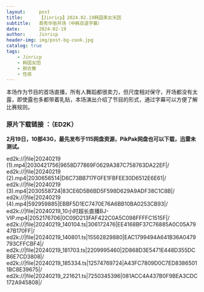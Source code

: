 ```yaml
---
layout:     post
title:      【Jinricp】2024.02.19韩国美女天团
subtitle:   首秀华丽开场（中韩双语字幕）
date:       2024-02-19
author:     Jinricp
header-img: img/post-bg-cook.jpg
catalog: true
tags:
    - Jinricp
    - 韩国女团
    - 脱衣舞
    - 性感
---
```


本场作为节目的首场直播，所有人舞蹈都很卖力，但尺度相对保守，开场都没有太露，即使露也多都带着乳贴，本场演出介绍了节目的形式，通过字幕可以方便了解比赛规则。



### 原片下载链接 ：（ED2K）

**2月19日，10部43G，最先发布于115网盘资源，PikPak网盘也可以下载，迅雷未测试。**

ed2k://|file|20240219 (1).mp4|2030421756|9658D77869F0629A387C758763DA22EF|/  
ed2k://|file|20240219 (2).mp4|2030656514|D6C73BB717F0FE1FBFEE30D6512E6E61|/  
ed2k://|file|20240219 (3).mp4|2030558724|83CE6D5B6BD5F598D629A9ADF38C1C8B|/  
ed2k://|file|20240219 (4).mp4|592959885|EBBF5D1EC7470E76A6BB10BA0253CB93|/  
ed2k://|file|20240219_10小时超长直播BJ-VIP.mp4|2052176706|0C09D213FAF422C0A5C098FFFFC1515F|/  
ed2k://|file|20240219_140104.ts|306172476|EE4168BF37C76885A0C05A7947B170FF|/  
ed2k://|file|20240219_140801.ts|15562829880|EAC1799494A641B36A0479793CFFCBF4|/  
ed2k://|file|20240219_181703.ts|2209995460|2D868D3E5471E448D355DCB6E7CD3808|/  
ed2k://|file|20240219_185334.ts|12574769724|A43FC7809D0C7ED83865011BC8E39675|/  
ed2k://|file|20240219_221621.ts|7250345396|081ACC4A437B0F9BEA3CDC172A945808|/  

